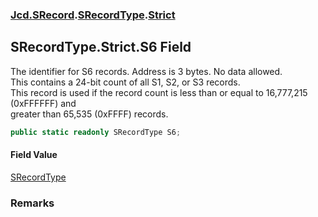 ### [Jcd.SRecord](Jcd.SRecord.md 'Jcd.SRecord').[SRecordType](Jcd.SRecord.SRecordType.md 'Jcd.SRecord.SRecordType').[Strict](Jcd.SRecord.SRecordType.Strict.md 'Jcd.SRecord.SRecordType.Strict')

## SRecordType.Strict.S6 Field

The identifier for S6 records. Address is 3 bytes. No data allowed.  
This contains a 24-bit count of all S1, S2, or S3 records.  
This record is used if the record count is less than or equal to 16,777,215 (0xFFFFFF) and   
greater than 65,535 (0xFFFF) records.

```csharp
public static readonly SRecordType S6;
```

#### Field Value
[SRecordType](Jcd.SRecord.SRecordType.md 'Jcd.SRecord.SRecordType')

### Remarks